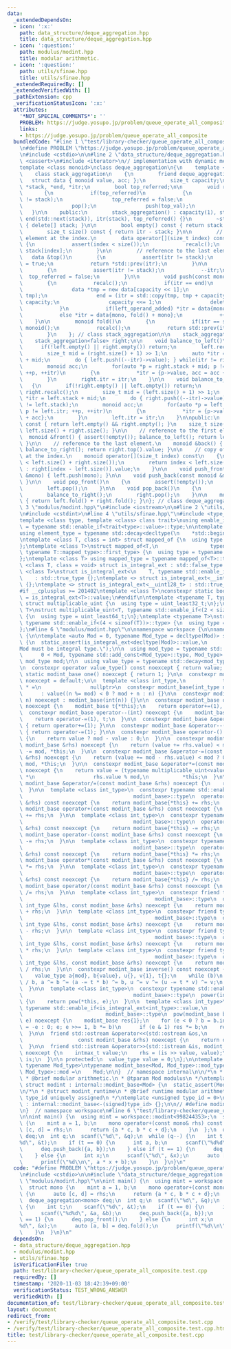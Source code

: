 ```yaml
---
data:
  _extendedDependsOn:
  - icon: ':x:'
    path: data_structure/deque_aggregation.hpp
    title: data_structure/deque_aggregation.hpp
  - icon: ':question:'
    path: modulus/modint.hpp
    title: modular arithmetic.
  - icon: ':question:'
    path: utils/sfinae.hpp
    title: utils/sfinae.hpp
  _extendedRequiredBy: []
  _extendedVerifiedWith: []
  _pathExtension: cpp
  _verificationStatusIcon: ':x:'
  attributes:
    '*NOT_SPECIAL_COMMENTS*': ''
    PROBLEM: https://judge.yosupo.jp/problem/queue_operate_all_composite
    links:
    - https://judge.yosupo.jp/problem/queue_operate_all_composite
  bundledCode: "#line 1 \"test/library-checker/queue_operate_all_composite.test.cpp\"\
    \n#define PROBLEM \"https://judge.yosupo.jp/problem/queue_operate_all_composite\"\
    \n#include <cstdio>\n\n#line 2 \"data_structure/deque_aggregation.hpp\"\n#include\
    \ <cassert>\n#include <iterator>\n// implementation with dynamic memory allocation.\n\
    template <class monoid>\nclass deque_aggregation\n{\n    template <bool left_operand_added>\n\
    \    class stack_aggregation\n    {\n        friend deque_aggregation;\n     \
    \   struct data { monoid value, acc; };\n        size_t capacity;\n        data\
    \ *stack, *end, *itr;\n        bool top_referred;\n\n        void recalc()\n \
    \       {\n            if(top_referred)\n            {\n                assert(itr\
    \ != stack);\n                top_referred = false;\n                monoid top_val{top().value};\n\
    \                pop();\n                push(top_val);\n            }\n     \
    \   }\n\n    public:\n        stack_aggregation() : capacity(1), stack(new data[1]),\
    \ end(std::next(stack)), itr(stack), top_referred() {}\n        ~stack_aggregation()\
    \ { delete[] stack; }\n\n        bool empty() const { return stack == itr; }\n\
    \        size_t size() const { return itr - stack; }\n\n        // copy of the\
    \ element at the index.\n        data operator[](size_t index) const\n       \
    \ {\n            assert(index < size());\n            recalc();\n            return\
    \ stack[index];\n        }\n\n        // reference to the last element\n     \
    \   data &top()\n        {\n            assert(itr != stack);\n            top_referred\
    \ = true;\n            return *std::prev(itr);\n        }\n\n        void pop()\n\
    \        {\n            assert(itr != stack);\n            --itr;\n          \
    \  top_referred = false;\n        }\n\n        void push(const monoid &mono)\n\
    \        {\n            recalc();\n            if(itr == end)\n            {\n\
    \                data *tmp = new data[capacity << 1];\n                std::swap(stack,\
    \ tmp);\n                end = (itr = std::copy(tmp, tmp + capacity, stack)) +\
    \ capacity;\n                capacity <<= 1;\n                delete[] tmp;\n\
    \            }\n            if(left_operand_added) *itr = data{mono, mono + fold()};\n\
    \            else *itr = data{mono, fold() + mono};\n            ++itr;\n    \
    \    }\n\n        monoid fold()\n        {\n            if(itr == stack) return\
    \ monoid();\n            recalc();\n            return std::prev(itr)->acc;\n\
    \        }\n    }; // class stack_aggregation\n\n    stack_aggregation<true> left;\n\
    \    stack_aggregation<false> right;\n\n    void balance_to_left()\n    {\n  \
    \      if(!left.empty() || right.empty()) return;\n        left.recalc(); right.recalc();\n\
    \        size_t mid = (right.size() + 1) >> 1;\n        auto *itr = right.stack\
    \ + mid;\n        do { left.push((--itr)->value); } while(itr != right.stack);\n\
    \        monoid acc;\n        for(auto *p = right.stack + mid; p != right.itr;\
    \ ++p, ++itr)\n        {\n            *itr = {p->value, acc = acc + p->value};\n\
    \        }\n        right.itr = itr;\n    }\n\n    void balance_to_right()\n \
    \   {\n        if(!right.empty() || left.empty()) return;\n        left.recalc();\
    \ right.recalc();\n        size_t mid = (left.size() + 1) >> 1;\n        auto\
    \ *itr = left.stack + mid;\n        do { right.push((--itr)->value); } while(itr\
    \ != left.stack);\n        monoid acc;\n        for(auto *p = left.stack + mid;\
    \ p != left.itr; ++p, ++itr)\n        {\n            *itr = {p->value, acc = p->value\
    \ + acc};\n        }\n        left.itr = itr;\n    }\n\npublic:\n    bool empty()\
    \ const { return left.empty() && right.empty(); }\n    size_t size() const { return\
    \ left.size() + right.size(); }\n\n    // reference to the first element.\n  \
    \  monoid &front() { assert(!empty()); balance_to_left(); return left.top().value;\
    \ }\n\n    // reference to the last element.\n    monoid &back() { assert(!empty());\
    \ balance_to_right(); return right.top().value; }\n\n    // copy of the element\
    \ at the index.\n    monoid operator[](size_t index) const\n    {\n        assert(index\
    \ < left.size() + right.size());\n        return index < left.size() ? left[index].value\
    \ : right[index - left.size()].value;\n    }\n\n    void push_front(const monoid\
    \ &mono) { left.push(mono); }\n\n    void push_back(const monoid &mono) { right.push(mono);\
    \ }\n\n    void pop_front()\n    {\n        assert(!empty());\n        balance_to_left();\n\
    \        left.pop();\n    }\n\n    void pop_back()\n    {\n        assert(!empty());\n\
    \        balance_to_right();\n        right.pop();\n    }\n\n    monoid fold()\
    \ { return left.fold() + right.fold(); }\n}; // class deque_aggregation\n#line\
    \ 3 \"modulus/modint.hpp\"\n#include <iostream>\n\n#line 2 \"utils/sfinae.hpp\"\
    \n#include <cstdint>\n#line 4 \"utils/sfinae.hpp\"\n#include <type_traits>\n\n\
    template <class type, template <class> class trait>\nusing enable_if_trait_type\
    \ = typename std::enable_if<trait<type>::value>::type;\n\ntemplate <class Container>\n\
    using element_type = typename std::decay<decltype(\n    *std::begin(std::declval<Container&>()))>::type;\n\
    \ntemplate <class T, class = int> struct mapped_of {\n  using type = element_type<T>;\n\
    };\ntemplate <class T>\nstruct mapped_of<T,\n                 typename std::pair<int,\
    \ typename T::mapped_type>::first_type> {\n  using type = typename T::mapped_type;\n\
    };\ntemplate <class T> using mapped_type = typename mapped_of<T>::type;\n\ntemplate\
    \ <class T, class = void> struct is_integral_ext : std::false_type {};\ntemplate\
    \ <class T>\nstruct is_integral_ext<\n    T, typename std::enable_if<std::is_integral<T>::value>::type>\n\
    \    : std::true_type {};\ntemplate <> struct is_integral_ext<__int128_t> : std::true_type\
    \ {};\ntemplate <> struct is_integral_ext<__uint128_t> : std::true_type {};\n\
    #if __cplusplus >= 201402\ntemplate <class T>\nconstexpr static bool is_integral_ext_v\
    \ = is_integral_ext<T>::value;\n#endif\n\ntemplate <typename T, typename = void>\
    \ struct multiplicable_uint {\n  using type = uint_least32_t;\n};\ntemplate <typename\
    \ T>\nstruct multiplicable_uint<T, typename std::enable_if<(2 < sizeof(T))>::type>\
    \ {\n  using type = uint_least64_t;\n};\ntemplate <typename T>\nstruct multiplicable_uint<T,\
    \ typename std::enable_if<(4 < sizeof(T))>::type> {\n  using type = __uint128_t;\n\
    };\n#line 6 \"modulus/modint.hpp\"\n\nnamespace workspace {\n\nnamespace internal\
    \ {\n\ntemplate <auto Mod = 0, typename Mod_type = decltype(Mod)> struct modint_base\
    \ {\n  static_assert(is_integral_ext<decltype(Mod)>::value,\n                \"\
    Mod must be integral type.\");\n\n  using mod_type = typename std::conditional<\n\
    \      0 < Mod, typename std::add_const<Mod_type>::type, Mod_type>::type;\n  static\
    \ mod_type mod;\n\n  using value_type = typename std::decay<mod_type>::type;\n\
    \n  constexpr operator value_type() const noexcept { return value; }\n\n  constexpr\
    \ static modint_base one() noexcept { return 1; }\n\n  constexpr modint_base()\
    \ noexcept = default;\n\n  template <class int_type,\n            typename std::enable_if<is_integral_ext<int_type>::value>::type\
    \ * =\n                nullptr>\n  constexpr modint_base(int_type n) noexcept\n\
    \      : value((n %= mod) < 0 ? mod + n : n) {}\n\n  constexpr modint_base(bool\
    \ n) noexcept : modint_base(int(n)) {}\n\n  constexpr modint_base operator++(int)\
    \ noexcept {\n    modint_base t{*this};\n    return operator+=(1), t;\n  }\n\n\
    \  constexpr modint_base operator--(int) noexcept {\n    modint_base t{*this};\n\
    \    return operator-=(1), t;\n  }\n\n  constexpr modint_base &operator++() noexcept\
    \ { return operator+=(1); }\n\n  constexpr modint_base &operator--() noexcept\
    \ { return operator-=(1); }\n\n  constexpr modint_base operator-() const noexcept\
    \ {\n    return value ? mod - value : 0;\n  }\n\n  constexpr modint_base &operator+=(const\
    \ modint_base &rhs) noexcept {\n    return (value += rhs.value) < mod ? 0 : value\
    \ -= mod, *this;\n  }\n\n  constexpr modint_base &operator-=(const modint_base\
    \ &rhs) noexcept {\n    return (value += mod - rhs.value) < mod ? 0 : value -=\
    \ mod, *this;\n  }\n\n  constexpr modint_base &operator*=(const modint_base &rhs)\
    \ noexcept {\n    return value = (typename multiplicable_uint<value_type>::type)value\
    \ *\n                   rhs.value % mod,\n           *this;\n  }\n\n  constexpr\
    \ modint_base &operator/=(const modint_base &rhs) noexcept {\n    return operator*=(rhs.inverse());\n\
    \  }\n\n  template <class int_type>\n  constexpr typename std::enable_if<is_integral_ext<int_type>::value,\n\
    \                                    modint_base>::type\n  operator+(const int_type\
    \ &rhs) const noexcept {\n    return modint_base{*this} += rhs;\n  }\n\n  constexpr\
    \ modint_base operator+(const modint_base &rhs) const noexcept {\n    return modint_base{*this}\
    \ += rhs;\n  }\n\n  template <class int_type>\n  constexpr typename std::enable_if<is_integral_ext<int_type>::value,\n\
    \                                    modint_base>::type\n  operator-(const int_type\
    \ &rhs) const noexcept {\n    return modint_base{*this} -= rhs;\n  }\n\n  constexpr\
    \ modint_base operator-(const modint_base &rhs) const noexcept {\n    return modint_base{*this}\
    \ -= rhs;\n  }\n\n  template <class int_type>\n  constexpr typename std::enable_if<is_integral_ext<int_type>::value,\n\
    \                                    modint_base>::type\n  operator*(const int_type\
    \ &rhs) const noexcept {\n    return modint_base{*this} *= rhs;\n  }\n\n  constexpr\
    \ modint_base operator*(const modint_base &rhs) const noexcept {\n    return modint_base{*this}\
    \ *= rhs;\n  }\n\n  template <class int_type>\n  constexpr typename std::enable_if<is_integral_ext<int_type>::value,\n\
    \                                    modint_base>::type\n  operator/(const int_type\
    \ &rhs) const noexcept {\n    return modint_base{*this} /= rhs;\n  }\n\n  constexpr\
    \ modint_base operator/(const modint_base &rhs) const noexcept {\n    return modint_base{*this}\
    \ /= rhs;\n  }\n\n  template <class int_type>\n  constexpr friend typename std::enable_if<is_integral_ext<int_type>::value,\n\
    \                                           modint_base>::type\n  operator+(const\
    \ int_type &lhs, const modint_base &rhs) noexcept {\n    return modint_base(lhs)\
    \ + rhs;\n  }\n\n  template <class int_type>\n  constexpr friend typename std::enable_if<is_integral_ext<int_type>::value,\n\
    \                                           modint_base>::type\n  operator-(const\
    \ int_type &lhs, const modint_base &rhs) noexcept {\n    return modint_base(lhs)\
    \ - rhs;\n  }\n\n  template <class int_type>\n  constexpr friend typename std::enable_if<is_integral_ext<int_type>::value,\n\
    \                                           modint_base>::type\n  operator*(const\
    \ int_type &lhs, const modint_base &rhs) noexcept {\n    return modint_base(lhs)\
    \ * rhs;\n  }\n\n  template <class int_type>\n  constexpr friend typename std::enable_if<is_integral_ext<int_type>::value,\n\
    \                                           modint_base>::type\n  operator/(const\
    \ int_type &lhs, const modint_base &rhs) noexcept {\n    return modint_base(lhs)\
    \ / rhs;\n  }\n\n  constexpr modint_base inverse() const noexcept {\n    assert(value);\n\
    \    value_type a{mod}, b{value}, u{}, v{1}, t{};\n    while (b)\n      t = a\
    \ / b, a ^= b ^= (a -= t * b) ^= b, u ^= v ^= (u -= t * v) ^= v;\n    return {u};\n\
    \  }\n\n  template <class int_type>\n  constexpr typename std::enable_if<is_integral_ext<int_type>::value,\n\
    \                                    modint_base>::type\n  power(int_type e) noexcept\
    \ {\n    return pow(*this, e);\n  }\n\n  template <class int_type>\n  friend constexpr\
    \ typename std::enable_if<is_integral_ext<int_type>::value,\n                \
    \                           modint_base>::type\n  pow(modint_base b, int_type\
    \ e) noexcept {\n    modint_base res{1};\n    for (e < 0 ? b = b.inverse(), e\
    \ = -e : 0; e; e >>= 1, b *= b)\n      if (e & 1) res *= b;\n    return res;\n\
    \  }\n\n  friend std::ostream &operator<<(std::ostream &os,\n                \
    \                  const modint_base &rhs) noexcept {\n    return os << rhs.value;\n\
    \  }\n\n  friend std::istream &operator>>(std::istream &is, modint_base &rhs)\
    \ noexcept {\n    intmax_t value;\n    rhs = (is >> value, value);\n    return\
    \ is;\n  }\n\n protected:\n  value_type value = 0;\n};\n\ntemplate <auto Mod,\
    \ typename Mod_type>\ntypename modint_base<Mod, Mod_type>::mod_type modint_base<Mod,\
    \ Mod_type>::mod =\n    Mod;\n\n}  // namespace internal\n\n/*\n * @struct modint\n\
    \ * @brief modular arithmetic.\n * @tparam Mod modulus\n */\ntemplate <auto Mod>\
    \ struct modint : internal::modint_base<Mod> {\n  static_assert(Mod > 0);\n};\n\
    \n/*\n * @struct modint_runtime\n * @brief runtime modular arithmetic.\n * @tparam\
    \ type_id uniquely assigned\n */\ntemplate <unsigned type_id = 0>\nstruct modint_runtime\
    \ : internal::modint_base<-(signed)type_id> {};\n\n// #define modint_newtype modint_runtime<__COUNTER__>\n\
    \n}  // namespace workspace\n#line 6 \"test/library-checker/queue_operate_all_composite.test.cpp\"\
    \n\nint main() {\n  using mint = workspace::modint<998244353>;\n  struct mono\
    \ {\n    mint a = 1, b;\n    mono operator+(const mono& rhs) const {\n      auto\
    \ [c, d] = rhs;\n      return {a * c, b * c + d};\n    }\n  };\n  deque_aggregation<mono>\
    \ deq;\n  int q;\n  scanf(\"%d\", &q);\n  while (q--) {\n    int t;\n    scanf(\"\
    %d\", &t);\n    if (t == 0) {\n      int a, b;\n      scanf(\"%d%d\", &a, &b);\n\
    \      deq.push_back({a, b});\n    } else if (t == 1) {\n      deq.pop_front();\n\
    \    } else {\n      int x;\n      scanf(\"%d\", &x);\n      auto [a, b] = deq.fold();\n\
    \      printf(\"%d\\n\", a * x + b);\n    }\n  }\n}\n"
  code: "#define PROBLEM \"https://judge.yosupo.jp/problem/queue_operate_all_composite\"\
    \n#include <cstdio>\n\n#include \"data_structure/deque_aggregation.hpp\"\n#include\
    \ \"modulus/modint.hpp\"\n\nint main() {\n  using mint = workspace::modint<998244353>;\n\
    \  struct mono {\n    mint a = 1, b;\n    mono operator+(const mono& rhs) const\
    \ {\n      auto [c, d] = rhs;\n      return {a * c, b * c + d};\n    }\n  };\n\
    \  deque_aggregation<mono> deq;\n  int q;\n  scanf(\"%d\", &q);\n  while (q--)\
    \ {\n    int t;\n    scanf(\"%d\", &t);\n    if (t == 0) {\n      int a, b;\n\
    \      scanf(\"%d%d\", &a, &b);\n      deq.push_back({a, b});\n    } else if (t\
    \ == 1) {\n      deq.pop_front();\n    } else {\n      int x;\n      scanf(\"\
    %d\", &x);\n      auto [a, b] = deq.fold();\n      printf(\"%d\\n\", a * x + b);\n\
    \    }\n  }\n}\n"
  dependsOn:
  - data_structure/deque_aggregation.hpp
  - modulus/modint.hpp
  - utils/sfinae.hpp
  isVerificationFile: true
  path: test/library-checker/queue_operate_all_composite.test.cpp
  requiredBy: []
  timestamp: '2020-11-03 18:42:39+09:00'
  verificationStatus: TEST_WRONG_ANSWER
  verifiedWith: []
documentation_of: test/library-checker/queue_operate_all_composite.test.cpp
layout: document
redirect_from:
- /verify/test/library-checker/queue_operate_all_composite.test.cpp
- /verify/test/library-checker/queue_operate_all_composite.test.cpp.html
title: test/library-checker/queue_operate_all_composite.test.cpp
---
```

